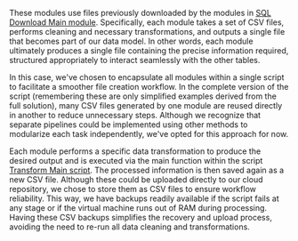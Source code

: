 These modules use files previously downloaded by the modules in [SQL Download Main module](./SQLDownloadMain.py). Specifically, each module takes a set of CSV files, performs cleaning and necessary transformations, and outputs a single file that becomes part of our data model. In other words, each module ultimately produces a single file containing the precise information required, structured appropriately to interact seamlessly with the other tables.

In this case, we've chosen to encapsulate all modules within a single script to facilitate a smoother file creation workflow. In the complete version of the script (remembering these are only simplified examples derived from the full solution), many CSV files generated by one module are reused directly in another to reduce unnecessary steps. Although we recognize that separate pipelines could be implemented using other methods to modularize each task independently, we've opted for this approach for now.

Each module performs a specific data transformation to produce the desired output and is executed via the main function within the script [Transform Main script](./TablesTransformMain.py). The processed information is then saved again as a new CSV file. Although these could be uploaded directly to our cloud repository, we chose to store them as CSV files to ensure workflow reliability. This way, we have backups readily available if the script fails at any stage or if the virtual machine runs out of RAM during processing. Having these CSV backups simplifies the recovery and upload process, avoiding the need to re-run all data cleaning and transformations.

